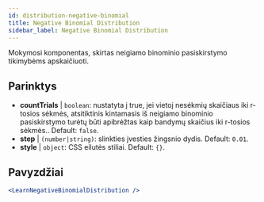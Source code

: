 ```yaml
---
id: distribution-negative-binomial
title: Negative Binomial Distribution
sidebar_label: Negative Binomial Distribution
---
```


Mokymosi komponentas, skirtas neigiamo binominio pasiskirstymo tikimybėms apskaičiuoti.

## Parinktys

* __countTrials__ | `boolean`: nustatyta į true, jei vietoj nesėkmių skaičiaus iki r-tosios sėkmės, atsitiktinis kintamasis iš neigiamo binominio pasiskirstymo turėtų būti apibrėžtas kaip bandymų skaičius iki r-tosios sėkmės.. Default: `false`.
* __step__ | `(number|string)`: slinkties įvesties žingsnio dydis. Default: `0.01`.
* __style__ | `object`: CSS eilutės stiliai. Default: `{}`.


## Pavyzdžiai

```jsx live
<LearnNegativeBinomialDistribution />
```

